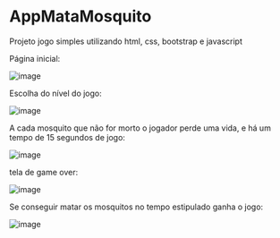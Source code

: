 # AppMataMosquito
Projeto jogo simples utilizando html, css, bootstrap e javascript

Página inicial:

![image](https://user-images.githubusercontent.com/85845319/140842429-f6e267fc-81ea-4569-8ea7-76001348ff8d.png)


Escolha do nível do jogo:

![image](https://user-images.githubusercontent.com/85845319/140842604-526d7145-1b6d-48da-b0ea-8ae9e6026a38.png)

A cada mosquito que não for morto o jogador perde uma vida, e há um tempo de 15 segundos de jogo:

![image](https://user-images.githubusercontent.com/85845319/140842762-d866a6c6-9361-4f68-aeb6-723506de7729.png)

tela de game over:

![image](https://user-images.githubusercontent.com/85845319/140842936-ec44a5f2-6ef7-430a-828a-9a00286b62a2.png)

Se conseguir matar os mosquitos no tempo estipulado ganha o jogo:

![image](https://user-images.githubusercontent.com/85845319/140843132-b8d2915c-da06-4cf0-ae00-e5e18bc1831a.png)
